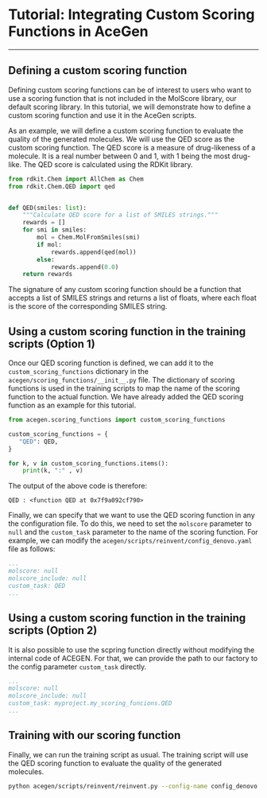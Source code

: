 # Tutorial: Integrating Custom Scoring Functions in AceGen

---

## Defining a custom scoring function

Defining custom scoring functions can be of interest to users who want to use a scoring function that is not included in the MolScore library, our default scoring library. In this tutorial, we will demonstrate how to define a custom scoring function and use it in the AceGen scripts.

As an example, we will define a custom scoring function to evaluate the quality of the generated molecules. We will use the QED score as the custom scoring function. The QED score is a measure of drug-likeness of a molecule. It is a real number between 0 and 1, with 1 being the most drug-like. The QED score is calculated using the RDKit library.


```python 
from rdkit.Chem import AllChem as Chem
from rdkit.Chem.QED import qed


def QED(smiles: list):
    """Calculate QED score for a list of SMILES strings."""
    rewards = []
    for smi in smiles:
        mol = Chem.MolFromSmiles(smi)
        if mol:
            rewards.append(qed(mol))
        else:
            rewards.append(0.0)
    return rewards
```

The signature of any custom scoring function should be a function that accepts a list of SMILES strings and returns a list of floats, where each float is the score of the corresponding SMILES string.

## Using a custom scoring function in the training scripts (Option 1)

Once our QED scoring function is defined, we can add it to the `custom_scoring_functions` dictionary in the `acegen/scoring_functions/__init__.py` file. The dictionary of scoring functions is used in the training scripts to map the name of the scoring function to the actual function. We have already added the QED scoring function as an example for this tutorial. 

```python
from acegen.scoring_functions import custom_scoring_functions

custom_scoring_functions = {
   "QED": QED,
}

for k, v in custom_scoring_functions.items():
    print(k, ":" , v)
```

The output of the above code is therefore:

```QED : <function QED at 0x7f9a092cf790>```

Finally, we can specify that we want to use the QED scoring function in any the configuration file. 
To do this, we need to set the `molscore` parameter to `null` and the `custom_task` parameter to the name of the scoring function. For example, we can modify the `acegen/scripts/reinvent/config_denovo.yaml` file as follows:

```yaml
...
molscore: null
molscore_include: null
custom_task: QED
...
```

## Using a custom scoring function in the training scripts (Option 2)

It is also possible to use the scpring function directly without modifying the internal code of ACEGEN.
For that, we can provide the path to our factory to the config parameter `custom_task` directly.

```yaml
...
molscore: null
molscore_include: null
custom_task: myproject.my_scoring_funcions.QED
...
```

## Training with our scoring function

Finally, we can run the training script as usual. The training script will use the QED scoring function to evaluate the quality of the generated molecules.

```bash
python acegen/scripts/reinvent/reinvent.py --config-name config_denovo
```
